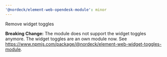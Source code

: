 ```yaml
---
'@nordeck/element-web-opendesk-module': minor
---
```


Remove widget toggles

**Breaking Change:**
The module does not support the widget toggles anymore.
The widget toggles are an own module now. See https://www.npmjs.com/package/@nordeck/element-web-widget-toggles-module.
